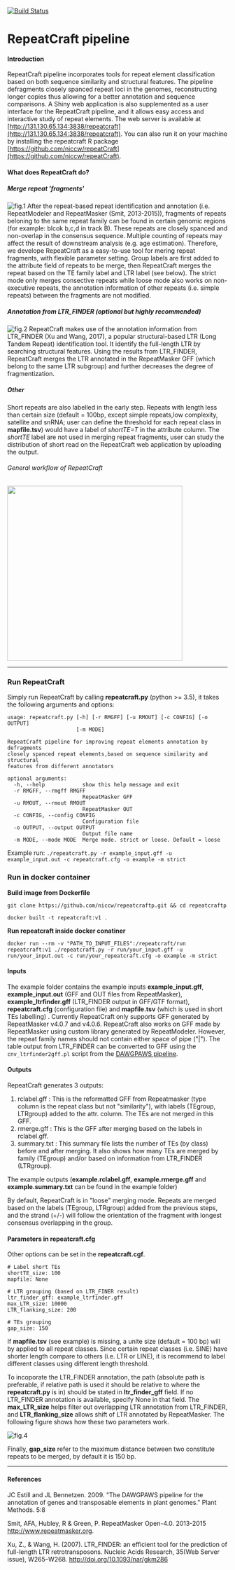 [![Build Status](https://travis-ci.org/niccw/repeatcraftp.svg?branch=master)](https://travis-ci.org/niccw/repeatcraftp)
# RepeatCraft pipeline

#### Introduction
RepeatCraft pipeline incorporates tools for repeat element classification based on both sequence similarity and structural features. The pipeline defragments closely spanced repeat loci in the genomes, reconstructing longer copies thus allowing for a better annotation and sequence comparisons. A Shiny web application is also supplemented as a user interface for the RepeatCraft pipeline, and it allows easy access and interactive study of repeat elements. The web server is available at [http://131.130.65.134:3838/repeatcraft](http://131.130.65.134:3838/repeatcraft). You can also run it on your machine by installing the repeatcraft R package [https://github.com/niccw/repeatCraft](https://github.com/niccw/repeatCraft).

#### What does RepeatCraft do?
##### Merge repeat 'fragments'
![fig.1](figures/consensus.png)
After the repeat-based repeat identification and annotation (i.e. RepeatModeler and RepeatMasker (Smit, 2013-2015)), fragments of repeats beloning to the same repeat family can be found in certain genomic regions (for example: blcok b,c,d in track B). These repeats are closely spanced and non-overlap in the consensus sequence. Multiple counting of repeats may affect the result of downstream analysis (e.g. age estimation). Therefore, we develope RepeatCraft as a easy-to-use tool for mering repeat fragments, with flexible parameter setting. Group labels are first added to the attribute field of repeats to be merge, then RepeatCraft merges the repeat based on the TE family label and LTR label (see below). The strict mode only merges consective repeats while loose mode also works on non-executive repeats, the annotation information of other repeats (i.e. simple repeats) between the fragments are not modified.

##### Annotation from LTR_FINDER (optional but highly recommended)
![fig.2](figures/ltrfig.png)
RepeatCraft makes use of the annotation information from LTR_FINDER (Xu and Wang, 2017), a popular structural-based LTR (Long Tandem Repeat) identification tool. It identify the full-length LTR by searching structural features. Using the results from LTR_FINDER, RepeatCraft merges the LTR annotated in the RepeatMasker GFF (which belong to the same LTR subgroup) and further decreases the degree of fragmentization. 

##### Other
Short repeats are also labelled in the early step. Repeats with length less than certain size (default = 100bp, except simple repeats,low complexity, satellite and snRNA; user can define the threshold for each repeat class in **mapfile.tsv**) would have a label of *shortTE=T* in the attribute column. The *shortTE* label are not used in merging repeat fragments, user can study the distribution of short read on the RepeatCraft web application by uploading the output.

###### General workflow of RepeatCraft
<img src="figures/RepeatCraft_workflow_resize.png" width="400">

***

### Run RepeatCraft
Simply run RepeatCraft by calling **repeatcraft.py** (python >= 3.5), it takes the following arguments and options:
```
usage: repeatcraft.py [-h] [-r RMGFF] [-u RMOUT] [-c CONFIG] [-o OUTPUT]
                      [-m MODE]

RepeatCraft pipeline for improving repeat elements annotation by defragments
closely spanced repeat elements,based on sequence similarity and structural
features from different annotators

optional arguments:
  -h, --help            show this help message and exit
  -r RMGFF, --rmgff RMGFF
                        RepeatMasker GFF
  -u RMOUT, --rmout RMOUT
                        RepeatMasker OUT
  -c CONFIG, --config CONFIG
                        Configuration file
  -o OUTPUT, --output OUTPUT
                        Output file name
  -m MODE, --mode MODE  Merge mode. strict or loose. Default = loose
```
Example run:
`./repeatcraft.py -r example_input.gff -u example_input.out -c repeatcraft.cfg -o example -m strict`

### Run in docker container
**Build image from Dockerfile**

`git clone https://github.com/niccw/repeatcraftp.git && cd repeatcraftp`

`docker built -t repeatcraft:v1 .`

**Run repeatcraft inside docker conatiner**

`docker run --rm -v "PATH_TO_INPUT_FILES":/repeatcraft/run  repeatcraft:v1 ./repeatcraft.py -r run/your_input.gff -u run/your_input.out -c run/your_repeatcraft.cfg -o example -m strict`


#### Inputs
The example folder contains the example inputs **example_input.gff**, **example_input.out** (GFF and OUT files from RepeatMasker), **example_ltrfinder.gff** (LTR_FINDER output in GFF/GTF format), **repeatcraft.cfg** (configuration file) and **mapfile.tsv** (which is used in short TEs labelling) . Currently RepeatCraft only supports GFF generated by RepeatMasker v4.0.7 and v4.0.6. RepeatCraft also works on GFF made by RepeatMasker using custom library generated by RepeatModeler. However, the repeat family names should not contain either space of pipe ("|").
The table output from LTR_FINDER can be converted to GFF using the `cnv_ltrfinder2gff.pl` script from the [DAWGPAWS pipeline](https://github.com/jestill/dawgpaws). 


#### Outputs
RepeatCraft generates 3 outputs:
1) rclabel.gff : This is the reformatted GFF from Repeatmasker (type column is the repeat class but not "similarity"), with labels (TEgroup, LTRgroup) added to the attr. column. The TEs are not merged in this GFF.
2) rmerge.gff : This is the GFF after merging based on the labels in rclabel.gff.
3) summary.txt : This summary file lists the number of TEs (by class) before and after merging. It also shows how many TEs are merged by family (TEgroup) and/or based on information from LTR_FINDER (LTRgroup).

The example outputs (**example.rclabel.gff**, **example.rmerge.gff** and **example.summary.txt** can be found in the example folder)

By default, RepeatCraft is in "loose" merging mode. Repeats are merged based on the labels (TEgroup, LTRgroup) added from the previous steps, and the strand (+/-) will follow the orientation of the fragment with longest consensus overlapping in the group.


#### Parameters in repeatcraft.cfg
Other options can be set in the **repeatcraft.cgf**.
```
# Label short TEs
shortTE_size: 100
mapfile: None

# LTR grouping (based on LTR_FINER result)
ltr_finder_gff: example_ltrfinder.gff
max_LTR_size: 10000
LTR_flanking_size: 200

# TEs grouping
gap_size: 150
```

If **mapfile.tsv** (see example) is missing, a unite size (default = 100 bp) will by applied to all repeat classes. Since certain repeat classes (i.e. SINE) have shorter length compare to others (i.e. LTR or LINE), it is recommend to label different classes using different length threshold.

To incoporate the LTR_FINDER annotation, the path (absolute path is preferable, if relative path is used it should be relative to where the **repeatcraft.py** is in) should be stated in **ltr_finder_gff** field. If no LTR_FINDER annotation is available, specify None in that field. The **max_LTR_size** helps filter out overlapping LTR annotation from LTR_FINDER, and  **LTR_flanking_size** allows shift of LTR annotated by RepeatMasker. The following figure shows how these two parameters work.

![fig.4](figures/fuseltr_param.png )

Finally, **gap_size** refer to the maximum distance between two constitute repeats to be merged, by default it is 150 bp.
***
#### References
JC Estill and JL Bennetzen. 2009. "The DAWGPAWS pipeline for the annotation of genes and transposable elements in plant genomes." Plant Methods. 5:8

Smit, AFA, Hubley, R & Green, P. RepeatMasker Open-4.0. 2013-2015 <http://www.repeatmasker.org>.

Xu, Z., & Wang, H. (2007). LTR_FINDER: an efficient tool for the prediction of full-length LTR retrotransposons. Nucleic Acids Research, 35(Web Server issue), W265–W268. http://doi.org/10.1093/nar/gkm286

